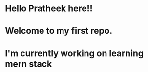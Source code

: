 # Hello Pratheek here!!
# Welcome to my first repo.
# I'm currently working on learning mern stack

